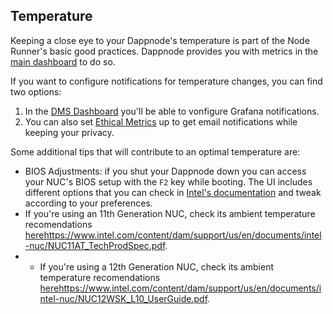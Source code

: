 ## Temperature

Keeping a close eye to your Dappnode's temperature is part of the Node Runner's basic good practices. Dappnode provides you with metrics in the [main dashboard](http://my.dappnode/dashboard) to do so.

If you want to configure notifications for temperature changes, you can find two options:
  1. In the [DMS Dashboard](http://dms.dappnode/dashboards) you'll be able to vonfigure Grafana notifications.
  2. You can also set [Ethical Metrics](http://my.dappnode/system/notifications) up to get email notifications while keeping your privacy.

Some additional tips that will contribute to an optimal temperature are:
  - BIOS Adjustments: if you shut your Dappnode down you can access your NUC's BIOS setup with the `F2` key while booting. The UI includes different options that you can check in [Intel's documentation](https://www.intel.com/content/www/us/en/support/articles/000096279/intel-nuc.html) and tweak according to your preferences.
  - If you're using an 11th Generation NUC, check its ambient temperature recomendations [here](https://www.intel.com/content/dam/support/us/en/documents/intel-nuc/NUC11AT_TechProdSpec.pdf)https://www.intel.com/content/dam/support/us/en/documents/intel-nuc/NUC11AT_TechProdSpec.pdf.
  - - If you're using a 12th Generation NUC, check its ambient temperature recomendations [here](https://www.intel.com/content/dam/support/us/en/documents/intel-nuc/NUC12WSK_L10_UserGuide.pdf)https://www.intel.com/content/dam/support/us/en/documents/intel-nuc/NUC12WSK_L10_UserGuide.pdf.
